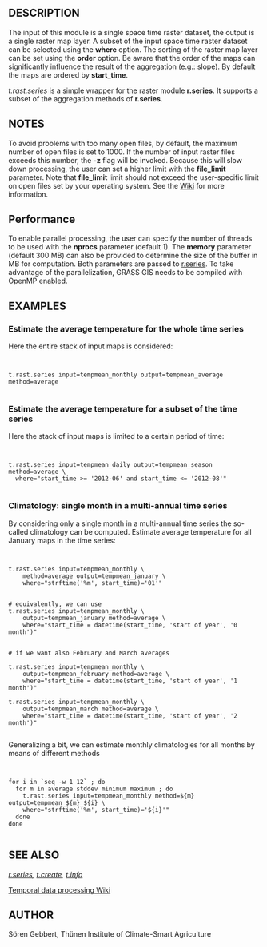 
## DESCRIPTION

The input of this module is a single space time raster dataset, the
output is a single raster map layer. A subset of the input space time
raster dataset can be selected using the **where** option. The
sorting of the raster map layer can be set using the **order**
option. Be aware that the order of the maps can significantly influence
the result of the aggregation (e.g.: slope). By default the maps are
ordered by **start\_time**.

*t.rast.series* is a simple wrapper for the raster module
**r.series**. It supports a subset of the aggregation methods of
**r.series**.

## NOTES

To avoid problems with too many open files, by default, the maximum
number of open files is set to 1000. If the number of input raster
files exceeds this number, the **-z** flag will be invoked. Because this
will slow down processing, the user can set a higher limit with the
**file\_limit** parameter. Note that **file\_limit** limit should not exceed the
user-specific limit on open files set by your operating system. See the
[Wiki](https://grasswiki.osgeo.org/wiki/Large_raster_data_processing#Number_of_open_files_limitation)
for more information.

## Performance

To enable parallel processing, the user can specify the number of threads to be
used with the **nprocs** parameter (default 1). The **memory** parameter
(default 300 MB) can also be provided to determine the size of the buffer in MB for
computation. Both parameters are passed to [r.series](r.series.html).
To take advantage of the parallelization, GRASS GIS
needs to be compiled with OpenMP enabled.

## EXAMPLES

### Estimate the average temperature for the whole time series

Here the entire stack of input maps is considered:

```


t.rast.series input=tempmean_monthly output=tempmean_average method=average


```

### Estimate the average temperature for a subset of the time series

Here the stack of input maps is limited to a certain period of time:

```


t.rast.series input=tempmean_daily output=tempmean_season method=average \
  where="start_time >= '2012-06' and start_time <= '2012-08'"


```

### Climatology: single month in a multi-annual time series

By considering only a single month in a multi-annual time series the so-called
climatology can be computed.
Estimate average temperature for all January maps in the time series:

```


t.rast.series input=tempmean_monthly \
    method=average output=tempmean_january \
    where="strftime('%m', start_time)='01'"


# equivalently, we can use
t.rast.series input=tempmean_monthly \
    output=tempmean_january method=average \
    where="start_time = datetime(start_time, 'start of year', '0 month')"


# if we want also February and March averages

t.rast.series input=tempmean_monthly \
    output=tempmean_february method=average \
    where="start_time = datetime(start_time, 'start of year', '1 month')"

t.rast.series input=tempmean_monthly \
    output=tempmean_march method=average \
    where="start_time = datetime(start_time, 'start of year', '2 month')"


```

Generalizing a bit, we can estimate monthly climatologies for all months
by means of different methods

```


for i in `seq -w 1 12` ; do
  for m in average stddev minimum maximum ; do
    t.rast.series input=tempmean_monthly method=${m} output=tempmean_${m}_${i} \
    where="strftime('%m', start_time)='${i}'"
  done
done


```

## SEE ALSO

*[r.series](r.series.html),
[t.create](t.create.html),
[t.info](t.info.html)*

[Temporal data processing Wiki](https://grasswiki.osgeo.org/wiki/Temporal_data_processing)

## AUTHOR

Sören Gebbert, Thünen Institute of Climate-Smart Agriculture
